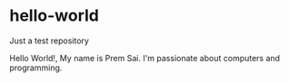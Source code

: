 # hello-world
Just a test repository 

Hello World!, My name is Prem Sai. I'm passionate about computers and programming.
